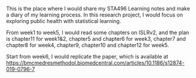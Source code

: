 This is the place where I would share my STA496 Learning notes and make a diary of my learning process. In this research project, I would focus on exploring public health with statistical learning.

From week1 to week5, I would read some chapters on ISLRv2, and the plan is chapter11 for week1&2, chapter5 and chapter6 for week3, chapter7 and chapter8 for week4, chapter9, chapter10 and chapter12 for week5.

Start from week6, I would replicate the paper, which is available at https://bmcmedresmethodol.biomedcentral.com/articles/10.1186/s12874-019-0796-7
